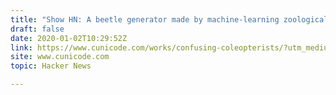 ```yaml
---
title: "Show HN: A beetle generator made by machine-learning zoological illustrations"
draft: false
date: 2020-01-02T10:29:52Z
link: https://www.cunicode.com/works/confusing-coleopterists/?utm_medium=RSS&utm_source=hune#StyleGAN
site: www.cunicode.com
topic: Hacker News  

---
```

